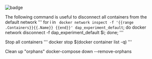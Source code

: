 ![badge](https://github.com/bunchofstring/dcs/actions/workflows/python-app.yml/badge.svg)

The following command is useful to disconnect all containers from the default network
'''
for i in ` docker network inspect -f '{{range .Containers}}{{.Name}} {{end}}' dap_experiment_default`; do docker network disconnect -f dap_experiment_default $i; done;
'''

Stop all containers
'''
docker stop $(docker container list -q)
'''

Clean up "orphans"
docker-compose down --remove-orphans
